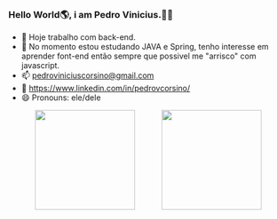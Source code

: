 ### Hello World🌎, i am Pedro Vinicius.👋👋 

- 🔭 Hoje trabalho com back-end.
- 🌱 No momento estou estudando JAVA e Spring, tenho interesse em aprender font-end então sempre que possivel me "arrisco" com javascript. 
- 📫 pedroviniciuscorsino@gmail.com
- 💼 https://www.linkedin.com/in/pedrovcorsino/
- 😄 Pronouns: ele/dele

<div style="display: flex; justify-content: space-evenly">
  <a href="https://github.com/pedrovcorsino/github-readme-stats">
    <img height="180" align="center" src="https://github-readme-stats.vercel.app/api?username=PedroVCorsino&include_all_commits=true&count_private=true&show_icons=true&theme=cobalt2" />
  </a>
  <a href="https://github.com/pedrovcorsino/convoychat">
    <img height="180" align="center" src="https://github-readme-stats.vercel.app/api/top-langs/?username=PedroVCorsino&layout=compact&theme=cobalt2" />
  </a>
</div>


<!--div style="display: flex; justify-content: space-around">
  <a>
    <img height="50" align="center" src="https://cdn.jsdelivr.net/gh/devicons/devicon/icons/java/java-original-wordmark.svg" />
  </a>
    <a>
    <img height="50" align="center" src="https://cdn.jsdelivr.net/gh/devicons/devicon/icons/javascript/javascript-original.svg" />
  </a>
</div-->
